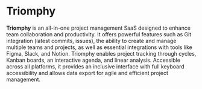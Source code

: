 # Triomphy
**Triomphy** is an all-in-one project management SaaS designed to enhance team collaboration and productivity. It offers powerful features such as Git integration (latest commits, issues), the ability to create and manage multiple teams and projects, as well as essential integrations with tools like Figma, Slack, and Notion. Triomphy enables project tracking through cycles, Kanban boards, an interactive agenda, and linear analysis. Accessible across all platforms, it provides an inclusive interface with full keyboard accessibility and allows data export for agile and efficient project management.
